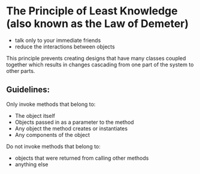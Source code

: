 # The Principle of Least Knowledge (also known as the Law of Demeter)
* talk only to your immediate friends
* reduce the interactions between objects

This principle prevents creating designs that have many classes coupled together which results in changes cascading
from one part of the system to other parts.

## Guidelines:
Only invoke methods that belong to:
* The object itself
* Objects passed in as a parameter to the method
* Any object the method creates or instantiates
* Any components of the object

Do not invoke methods that belong to:
* objects that were returned from calling other methods
* anything else
